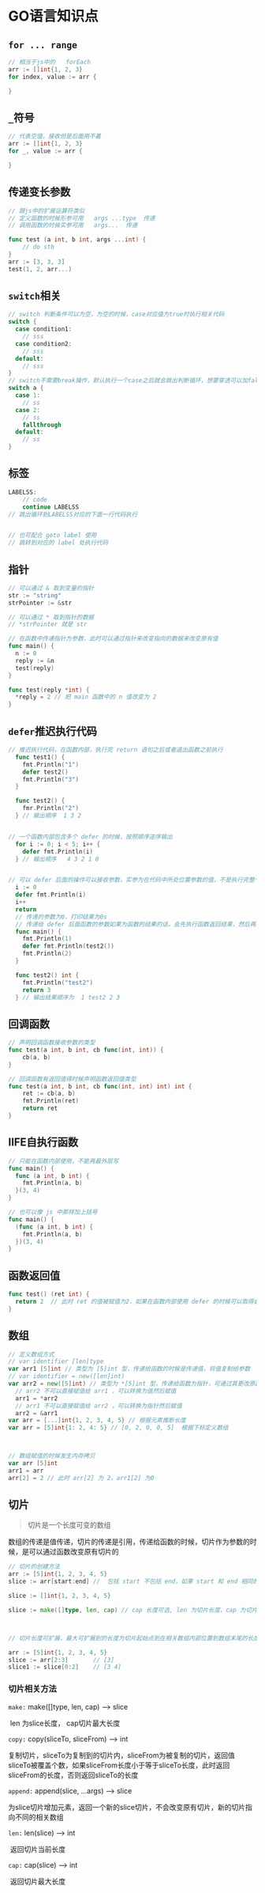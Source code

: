# GO语言知识点

## `for ... range`

```go
// 相当于js中的   forEach
arr := []int{1, 2, 3}
for index, value := arr {

}
```

## `_`符号

```go
// 代表空值，接收但是后面用不着
arr := []int{1, 2, 3}
for _, value := arr {

}
```

## 传递变长参数

```go
// 跟js中的扩展运算符类似
// 定义函数的时候形参可用   args ...type  传递
// 调用函数的时候实参可用   args...  传递

func test (a int, b int, args ...int) {
	// do sth
}
arr := [3, 3, 3]
test(1, 2, arr...)
```

## `switch`相关

```go
// switch 判断条件可以为空，为空的时候，case对应值为true时执行相关代码
switch {
  case condition1:
  	// sss
  case condition2:
  	// sss
  default:
  	// sss
}
// switch不需要break操作，默认执行一个case之后就会跳出判断循环，想要穿透可以加fallthrough
switch a {
  case 1:
  	// ss
  case 2:
  	// ss
  	fallthrough
  default:
  	// ss
}
```

## 标签

```go
LABELSS:
	// code
	continue LABELSS
// 跳出循环到LABELSS对应的下面一行代码执行


// 也可配合 goto label 使用
// 跳转到对应的 label 处执行代码
```



## 指针

```go
// 可以通过 & 取到变量的指针
str := "string"
strPointer := &str

// 可以通过 * 取到指针的数据
// *strPointer 就是 str

// 在函数中传递指针为参数，此时可以通过指针来改变指向的数据来改变原有值
func main() {
  n := 0
  reply := &n
  test(reply)
}

func test(reply *int) {
  *reply = 2 // 把 main 函数中的 n 值改变为 2
}
```

## `defer`推迟执行代码

```go
// 推迟执行代码，在函数内部，执行完 return 语句之后或者退出函数之前执行
  func test1() {
    fmt.Println("1")
    defer test2()
    fmt.Println("3")
  }

  func test2() {
    fmr.Println("2")
  } // 输出顺序  1 3 2


// 一个函数内部包含多个 defer 的时候，按照顺序逆序输出
  for i := 0; i < 5; i++ {
    defer fmt.Println(i)
  } // 输出顺序   4 3 2 1 0


// 可以 defer 后面的操作可以接收参数，实参为在代码中所处位置参数的值，不是执行完整个函数时实参的值
  i := 0
  defer fmt.Println(i)
  i++
  return
  // 传递的参数为0，打印结果为0s
  // 传递给 defer 后面函数的参数如果为函数的结果的话，会先执行函数返回结果，然后再执行下面的语句
  func main() {
    fmt.Println(1)
    defer fmt.Println(test2())
    fmt.Println(2)
  }

  func test2() int {
    fmt.Println("test2")
    return 3
  } // 输出结果顺序为  1 test2 2 3
```

## 回调函数

```go
// 声明回调函数接收参数的类型
func test(a int, b int, cb func(int, int)) {
	cb(a, b)
}

// 回调函数有返回值得时候声明函数返回值类型
func test(a int, b int, cb func(int, int) int) int {
	ret := cb(a, b)
	fmt.Println(ret)
	return ret
}
```

## IIFE自执行函数

```go
// 只能在函数内部使用，不能再最外层写
func main() {
  func (a int, b int) {
    fmt.Println(a, b)
  }(3, 4)
}

// 也可以像 js 中那样加上括号
func main() {
  (func (a int, b int) {
    fmt.Println(a, b)
  })(3, 4)
}
```

## 函数返回值

```go
func test() (ret int) {
  return 2  // 此时 ret 的值被赋值为2，如果在函数内部使用 defer 的时候可以取得此时的 2 值，并且可以更改此值来更改返回值
}
```

## 数组

```go
// 定义数组方式
// var identifier [len]type
var arr1 [5]int // 类型为 [5]int 型，传递给函数的时候是传递值，将值复制给参数
// var identifier = new([len]int)
var arr2 = new([5]int) // 类型为 *[5]int 型，传递给函数为指针，可通过其更改原数组
  // arr2 不可以直接赋值给 arr1 ，可以转换为值然后赋值
  arr1 = *arr2
  // arr1 不可以直接赋值给 arr2 ，可以转换为指针然后赋值
  arr2 = &arr1
var arr = [...]int{1, 2, 3, 4, 5} // 根据元素推断长度
var arr = [5]int{1: 2, 4: 5} // [0, 2, 0, 0, 5]  根据下标定义数组



// 数组赋值的时候发生内存拷贝
var arr [5]int
arr1 = arr
arr[2] = 2 // 此时 arr[2] 为 2，arr1[2] 为0
```

## 切片

> 切片是一个长度可变的数组

数组的传递是值传递，切片的传递是引用，传递给函数的时候，切片作为参数的时候，是可以通过函数改变原有切片的

```go
// 切片的创建方法
arr := [5]int{1, 2, 3, 4, 5}
slice := arr[start:end] //  包括 start 不包括 end，如果 start 和 end 相同的时候就是一个空切片

slice := []int{1, 2, 3, 4, 5}

slice := make([]type, len, cap) // cap 长度可选, len 为切片长度，cap 为切片最大长度



// 切片长度可扩展，最大可扩展到的长度为切片起始点到在相关数组内部位置到数组末尾的长度

arr := [5]int{1, 2, 3, 4, 5}
slice := arr[2:3]   	// [3]
slice1 := slice[0:2]	// [3 4]
```

### 切片相关方法

`make:` make([]type, len, cap) --> slice

​	len 为slice长度， cap切片最大长度

`copy:` copy(sliceTo, sliceFrom) --> int

​	复制切片，sliceTo为复制到的切片内，sliceFrom为被复制的切片，返回值sliceTo被覆盖个数，如果sliceFrom长度小于等于sliceTo长度，此时返回sliceFrom的长度，否则返回sliceTo的长度

`append:` append(slice, ...args) --> slice

​	为slice切片增加元素，返回一个新的slice切片，不会改变原有切片，新的切片指向不同的相关数组

`len:` len(slice) --> int

​	返回切片当前长度

`cap:` cap(slice) --> int

​	返回切片最大长度

